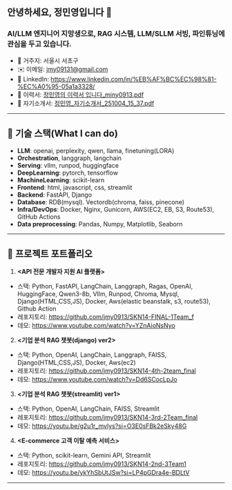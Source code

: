 ## 안녕하세요, **정민영**입니다 👋

### **AI/LLM 엔지니어** 지망생으로, RAG 시스템, LLM/SLLM 서빙, 파인튜닝에 관심을 두고 있습니다.

- 📍 거주지: 서울시 서초구
- ✉️ 이메일: <jmy09131@gmail.com>
- 💼 LinkedIn: <https://www.linkedin.com/in/%EB%AF%BC%EC%98%81-%EC%A0%95-05a1a3328/>
- 📄 이력서: [정민영의 이력서 입니다_miny0913.pdf](../../Users/miny0/Downloads/%EC%A0%95%EB%AF%BC%EC%98%81%EC%9D%98%20%EC%9D%B4%EB%A0%A5%EC%84%9C%20%EC%9E%85%EB%8B%88%EB%8B%A4_miny0913.pdf)
- 📄 자기소개서: [정민영_자기소개서_251004_15_37.pdf](../../Users/miny0/Downloads/%EC%A0%95%EB%AF%BC%EC%98%81_%EC%9E%90%EA%B8%B0%EC%86%8C%EA%B0%9C%EC%84%9C_251004_15_37.pdf)
---

## 🔎 기술 스택(What I can do)
- **LLM**: openai, perplexity, qwen, llama, finetuning(LORA)
- **Orchestration**, langgraph, langchain
- **Serving**: vllm, runpod, huggingface
- **DeepLearning**: pytorch, tensorflow
- **MachineLearning**: scikit-learn
- **Frontend**: html, javascript, css, streamlit
- **Backend**: FastAPI, Django
- **Database**: RDB(mysql). Vectordb(chroma, faiss, pinecone)
- **Infra/DevOps**: Docker, Nginx, Gunicorn, AWS(EC2, EB, S3, Route53), GitHub Actions
- **Data preprocessing**: Pandas, Numpy, Matplotlib, Seaborn

---

## 🚀 프로젝트 포트폴리오

1) **<API 전문 개발자 지원 AI 플랫폼>**  
- 스택: Python, FastAPI, LangChain, Langgraph, Ragas, OpenAI, HuggingFace, Qwen3-8b, Vllm, Runpod, Chroma, Mysql, Django(HTML,CSS,JS), Docker, Aws(elastic beanstalk, s3, route53), Github Action
- 레포지토리: https://github.com/jmy0913/SKN14-FINAL-1Team_f
- 데모: https://www.youtube.com/watch?v=YZnAioNsNyo

2) **<기업 분석 RAG 챗봇(django) ver2>**  
- 스택: Python, OpenAI, LangChain, Langgraph, FAISS, Django(HTML,CSS,JS), Docker, Aws(ec2)
- 레포지토리: <https://github.com/jmy0913/SKN14-4th-2team_final>
- 데모: <https://www.youtube.com/watch?v=Dd6SCocLpJo> 

3) **<기업 분석 RAG 챗봇(streamlit) ver1>** 
- 스택: Python, OpenAI, LangChain, FAISS, Streamlit
- 레포지토리: <https://github.com/jmy0913/SKN14-3rd-2Team_final>
- 데모: <https://youtu.be/g2u1r_mvlys?si=O3E0sFBk2eSky48G>

4) **<E-commerce 고객 이탈 예측 서비스>** 
- 스택: Python, scikit-learn, Gemini API, Streamlit
- 레포지토리: <https://github.com/jmy0913/SKN14-2nd-3Team1>
- 데모: <https://youtu.be/ykYhSbUtJSw?si=LP4pGDra4e-BDLtV>

---


